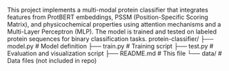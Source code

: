 This project implements a multi-modal protein classifier that integrates features from ProtBERT embeddings, PSSM (Position-Specific Scoring Matrix), and physicochemical properties using attention mechanisms and a Multi-Layer Perceptron (MLP). The model is trained and tested on labeled protein sequences for binary classification tasks.
protein-classifier/
├── model.py          # Model definition
├── train.py          # Training script
├── test.py           # Evaluation and visualization script
├── README.md         # This file
└── data/             # Data files (not included in repo)
